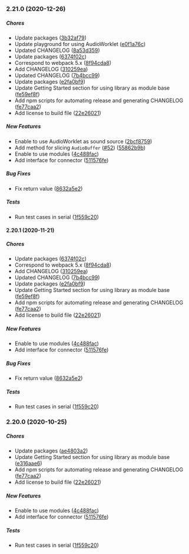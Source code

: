 ### 2.21.0 (2020-12-26)

##### Chores

*  Update packages ([3b32af79](https://github.com/Korilakkuma/XSound/commit/3b32af79bd84e507cfdffd5aa1e072e75a1448bf))
*  Update playground for using AudioWorklet ([e0f1a76c](https://github.com/Korilakkuma/XSound/commit/e0f1a76c2af580c3553df8debd380d3140bfe3ba))
*  Updated CHANGELOG ([8a53d359](https://github.com/Korilakkuma/XSound/commit/8a53d35984161cea7a62e46a6f612019a03dfdf0))
*  Update packages ([6374f02c](https://github.com/Korilakkuma/XSound/commit/6374f02ce98a0445d50c895a33b40a927bf562d2))
*  Correspond to webpack 5.x ([8f94cda8](https://github.com/Korilakkuma/XSound/commit/8f94cda849badafde1055b2d4c262054c2119771))
*  Add CHANGELOG ([310259ea](https://github.com/Korilakkuma/XSound/commit/310259eabd9d26b3ef9a0d68dd3b856f8d91843b))
*  Updated CHANGELOG ([7b4bcc99](https://github.com/Korilakkuma/XSound/commit/7b4bcc991f3eb76432897ba6484985226873b6ce))
*  Update packages ([e2fa0bf9](https://github.com/Korilakkuma/XSound/commit/e2fa0bf9c665f112b755363470812365d39b026e))
*  Update Getting Started section for using library as module base ([fe59ef8f](https://github.com/Korilakkuma/XSound/commit/fe59ef8f283c1bd116cf153567f0886b5026d071))
*  Add npm scripts for automating release and generating CHANGELOG ([fe77caa2](https://github.com/Korilakkuma/XSound/commit/fe77caa2d1104bf818e519d962a19d4bee202f58))
*  Add license to build file ([22e26021](https://github.com/Korilakkuma/XSound/commit/22e2602162db8c25a4fa6dc8973092ce8c25f04c))

##### New Features

*  Enable to use AudioWorklet as sound source ([2bcf8759](https://github.com/Korilakkuma/XSound/commit/2bcf87593c7e67587e861d1a3ae0b94f8db41190))
*  Add method for slicing `AudioBuffer` ([#52](https://github.com/Korilakkuma/XSound/pull/52)) ([55862b9b](https://github.com/Korilakkuma/XSound/commit/55862b9b44dfb8b80389540040817649f02f3597))
*  Enable to use modules ([4c488fac](https://github.com/Korilakkuma/XSound/commit/4c488fac824f827f4ad0272de6988d9e72ea477b))
*  Add interface for connector ([511576fe](https://github.com/Korilakkuma/XSound/commit/511576feb82c0a08a5762362186b192cc4211ffa))

##### Bug Fixes

*  Fix return value ([8632a5e2](https://github.com/Korilakkuma/XSound/commit/8632a5e289f53ac9fa59791191d88e9657d17592))

##### Tests

*  Run test cases in serial ([1f559c20](https://github.com/Korilakkuma/XSound/commit/1f559c20f6315f7ca8f36482479c56ab526a9d44))

#### 2.20.1 (2020-11-21)

##### Chores

*  Update packages ([6374f02c](https://github.com/Korilakkuma/XSound/commit/6374f02ce98a0445d50c895a33b40a927bf562d2))
*  Correspond to webpack 5.x ([8f94cda8](https://github.com/Korilakkuma/XSound/commit/8f94cda849badafde1055b2d4c262054c2119771))
*  Add CHANGELOG ([310259ea](https://github.com/Korilakkuma/XSound/commit/310259eabd9d26b3ef9a0d68dd3b856f8d91843b))
*  Updated CHANGELOG ([7b4bcc99](https://github.com/Korilakkuma/XSound/commit/7b4bcc991f3eb76432897ba6484985226873b6ce))
*  Update packages ([e2fa0bf9](https://github.com/Korilakkuma/XSound/commit/e2fa0bf9c665f112b755363470812365d39b026e))
*  Update Getting Started section for using library as module base ([fe59ef8f](https://github.com/Korilakkuma/XSound/commit/fe59ef8f283c1bd116cf153567f0886b5026d071))
*  Add npm scripts for automating release and generating CHANGELOG ([fe77caa2](https://github.com/Korilakkuma/XSound/commit/fe77caa2d1104bf818e519d962a19d4bee202f58))
*  Add license to build file ([22e26021](https://github.com/Korilakkuma/XSound/commit/22e2602162db8c25a4fa6dc8973092ce8c25f04c))

##### New Features

*  Enable to use modules ([4c488fac](https://github.com/Korilakkuma/XSound/commit/4c488fac824f827f4ad0272de6988d9e72ea477b))
*  Add interface for connector ([511576fe](https://github.com/Korilakkuma/XSound/commit/511576feb82c0a08a5762362186b192cc4211ffa))

##### Bug Fixes

*  Fix return value ([8632a5e2](https://github.com/Korilakkuma/XSound/commit/8632a5e289f53ac9fa59791191d88e9657d17592))

##### Tests

*  Run test cases in serial ([1f559c20](https://github.com/Korilakkuma/XSound/commit/1f559c20f6315f7ca8f36482479c56ab526a9d44))

### 2.20.0 (2020-10-25)

##### Chores

*  Update packages ([ae4803a2](https://github.com/Korilakkuma/XSound/commit/ae4803a2d92318c04dbccba63ac33c1215f901cd))
*  Update Getting Started section for using library as module base ([e316aae6](https://github.com/Korilakkuma/XSound/commit/e316aae62427618c0f68f91406a19e97ee7b520e))
*  Add npm scripts for automating release and generating CHANGELOG ([fe77caa2](https://github.com/Korilakkuma/XSound/commit/fe77caa2d1104bf818e519d962a19d4bee202f58))
*  Add license to build file ([22e26021](https://github.com/Korilakkuma/XSound/commit/22e2602162db8c25a4fa6dc8973092ce8c25f04c))

##### New Features

*  Enable to use modules ([4c488fac](https://github.com/Korilakkuma/XSound/commit/4c488fac824f827f4ad0272de6988d9e72ea477b))
*  Add interface for connector ([511576fe](https://github.com/Korilakkuma/XSound/commit/511576feb82c0a08a5762362186b192cc4211ffa))

##### Tests

*  Run test cases in serial ([1f559c20](https://github.com/Korilakkuma/XSound/commit/1f559c20f6315f7ca8f36482479c56ab526a9d44))

